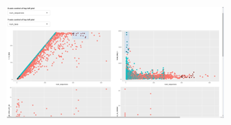 
![clustering shinyapp screenshot](https://github.com/wrf/supermatrix/blob/master/images/cluster_shinyapp_screenshot.png)

